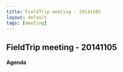 ```yaml
---
title: FieldTrip meeting - 20141105
layout: default
tags: [meeting]
---
```


## FieldTrip meeting - 20141105

#### Agenda

